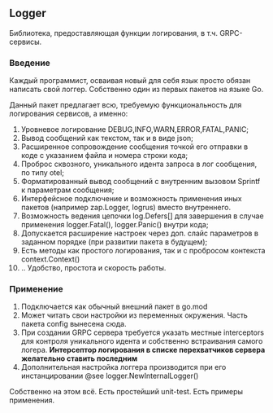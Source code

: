 ## Logger
Библиотека, предоставляющая функции логирования, в т.ч. GRPC-сервисы.

### Введение
Каждый программист, осваивая новый для себя язык просто обязан написать свой логгер. Собственно один из первых пакетов на языке Go.

Данный пакет предлагает всю, требуемую функциональность для логирования сервисов, а именно:
1. Уровневое логирование DEBUG,INFO,WARN,ERROR,FATAL,PANIC;
2. Вывод сообщений как текстом, так и в виде json;
3. Расширенное сопровождение сообщения точкой его отправки в коде с указанием файла и номера строки кода;
4. Проброс сквозного, уникального идента запроса в лог сообщения, по типу otel;
5. Форматированный вывод сообщений с внутренним вызовом Sprintf к параметрам сообщения;
6. Интерфейсное подключение и возможность применения иных пакетов (например zap.Logger, logrus) вместо внутреннего.
7. Возможность ведения цепочки log.Defers[] для завершения в случае применения logger.Fatal(), logger.Panic() внутри кода;
8. Допускается расширение настроек через доп. слайс параметров в заданном порядке (при развитии пакета в будущем);
9. Есть методы как простого логирования, так и с пробросом контекста context.Context()
10. .. Удобство, простота и скорость работы.

### Применение
1. Подключается как обычный внешний пакет в go.mod
2. Может читать свои настройки из переменных окружения. Часть пакета config вынесена сюда.
3. При создании GRPC сервера требуется указать местные interceptors для контроля уникального идента и собственно
встраивания самого логера.
**Интерсептор логирования в списке перехватчиков сервера желательно ставить последним**
4. Дополнительная настройка логгера производится при его инстанцировании @see logger.NewInternalLogger()

Собственно на этом всё. Есть простейший unit-test. Есть примеры применения.